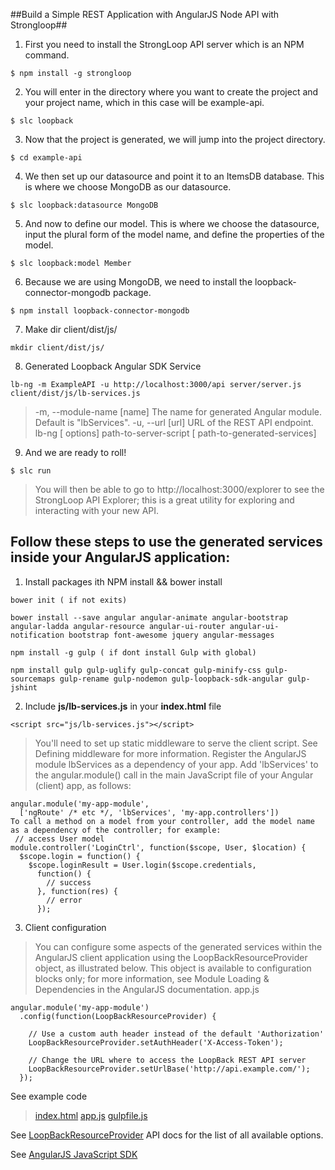 ##Build a Simple REST Application with AngularJS Node API with Strongloop##

1. First you need to install the StrongLoop API server which is an NPM command.
```
$ npm install -g strongloop
```
2. You will enter in the directory where you want to create the project and your project name, which in this case will be example-api.
```
$ slc loopback
```
3. Now that the project is generated, we will jump into the project directory.
```
$ cd example-api
```
4. We then set up our datasource and point it to an ItemsDB database. This is where we choose MongoDB as our datasource.
```
$ slc loopback:datasource MongoDB
```
5. And now to define our model. This is where we choose the datasource, input the plural form of the model name, and define the properties of the model.
```
$ slc loopback:model Member
```
6. Because we are using MongoDB, we need to install the loopback-connector-mongodb package.
```
$ npm install loopback-connector-mongodb
```
7. Make dir client/dist/js/
```
mkdir client/dist/js/
```
8. Generated Loopback Angular SDK Service
```
lb-ng -m ExampleAPI -u http://localhost:3000/api server/server.js client/dist/js/lb-services.js
```
>-m, --module-name [name]   The name for generated Angular module.  Default is "lbServices".
>-u, --url [url] URL of the REST API endpoint.
>lb-ng [ options]  path-to-server-script [ path-to-generated-services]

9. And we are ready to roll!
```
$ slc run
```
> You will then be able to go to http://localhost:3000/explorer to see the StrongLoop API Explorer; this is a great utility for exploring and interacting with your new API.

## Follow these steps to use the generated services inside your AngularJS application:
1. Install packages ith NPM install && bower install
```
bower init ( if not exits)
```
```
bower install --save angular angular-animate angular-bootstrap angular-ladda angular-resource angular-ui-router angular-ui-notification bootstrap font-awesome jquery angular-messages
```
```
npm install -g gulp ( if dont install Gulp with global)
```
```
npm install gulp gulp-uglify gulp-concat gulp-minify-css gulp-sourcemaps gulp-rename gulp-nodemon gulp-loopback-sdk-angular gulp-jshint
```
2. Include **js/lb-services.js** in your **index.html** file
```
<script src="js/lb-services.js"></script>
```
>You'll need to set up static middleware to serve the client script. See Defining middleware for more information.
Register the AngularJS module  lbServices  as a dependency of your app.  Add 'lbServices' to the angular.module() call in  the main JavaScript file of your Angular (client) app, as follows:

```
angular.module('my-app-module',
  ['ngRoute' /* etc */, 'lbServices', 'my-app.controllers'])
To call a method on a model from your controller, add the model name as a dependency of the controller; for example:
 // access User model
module.controller('LoginCtrl', function($scope, User, $location) {
  $scope.login = function() {
    $scope.loginResult = User.login($scope.credentials,
      function() {
        // success
      }, function(res) {
        // error
      });
```      
3. Client configuration

>You can configure some aspects of the generated services within the AngularJS client application using the LoopBackResourceProvider object, as illustrated below. This object is available to configuration blocks only; for more information, see  Module Loading & Dependencies  in the AngularJS documentation.
app.js

```
angular.module('my-app-module')
  .config(function(LoopBackResourceProvider) {
 
    // Use a custom auth header instead of the default 'Authorization'
    LoopBackResourceProvider.setAuthHeader('X-Access-Token');
 
    // Change the URL where to access the LoopBack REST API server
    LoopBackResourceProvider.setUrlBase('http://api.example.com/');
  });
```  

See example code
>[index.html](https://github.com/truthtai/e-commerce-case-studies/blob/master/Day%2010/index.html)
>[app.js](https://github.com/truthtai/e-commerce-case-studies/blob/master/Day%2010/app.js)
>[gulpfile.js](https://github.com/truthtai/e-commerce-case-studies/blob/master/Day%2010/gulpfile.js)

See [LoopBackResourceProvider](http://apidocs.strongloop.com/loopback-sdk-angular/#loopbackresourceprovider) API docs for the list of all available options.

See [AngularJS JavaScript SDK](https://docs.strongloop.com/display/public/LB/AngularJS+JavaScript+SDK)
